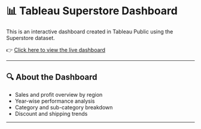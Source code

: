 # 📊 Tableau Superstore Dashboard

This is an interactive dashboard created in Tableau Public using the Superstore dataset.

👉 [Click here to view the live dashboard](https://public.tableau.com/app/profile/drakshavali.guttikanti/viz/SUPERSTOREINTERACTIVEDASHBOARD_17177824798030_17180840083120/Dashboard1?publish=yes)

---

## 🔍 About the Dashboard

- Sales and profit overview by region
- Year-wise performance analysis
- Category and sub-category breakdown
- Discount and shipping trends

---


